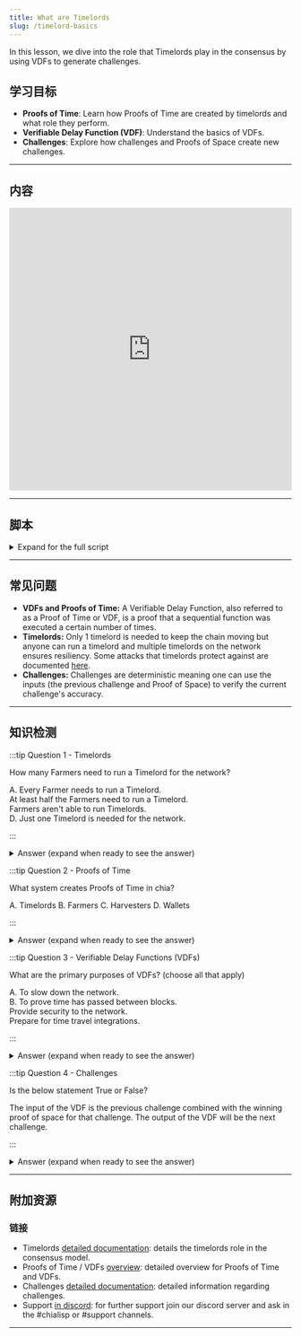 ```yaml
---
title: What are Timelords
slug: /timelord-basics
---
```


In this lesson, we dive into the role that Timelords play in the consensus by using VDFs to generate challenges.

## 学习目标

- **Proofs of Time**: Learn how Proofs of Time are created by timelords and what role they perform.
- **Verifiable Delay Function (VDF)**: Understand the basics of VDFs.
- **Challenges**: Explore how challenges and Proofs of Space create new challenges.

---

## 内容

<div class="videoWrapper">
<iframe width="100%" height="504" src="https://www.youtube.com/embed/tJPdBmpgvsc" frameborder="0" allowfullscreen="allowfullscreen"></iframe>
</div>

---

## 脚本

<details>

<summary> Expand for the full script </summary>

00:00\
To keep the blockchain consistent, we need to have a way to make sure that the blocks being added contain transactions that occur after the previous block.

00:15
In many consensus methods, this is a basic assumption as the work required to determine who can author a block takes an amount of time. With Proof of Space, there is no work to be done at block-time, so we need another way of making sure that time has passed.

00:30
The Timelord is a program that broadcasts a proof of time to the network using a Verifiable Delay Function to prove that time has passed since the last challenge, and then to generate a new challenge to distribute to the Farmers. This challenge is what determines the winner of the current block.

00:45
The VDF is verifiable, meaning that although it takes a certain amount of time and effort to compute a result, that result can be easily verified without having to do the computation again.

01:00
It is also deterministic, so any computation made with the same inputs will result in the same output.

The input of the VDF is the previous challenge combined with the winning proof of space for that challenge. The output of the VDF will be the next challenge.

01:15
While at least one Timelord is required for the blockchain to function, anyone can run a Timelord and having multiple instances ensures that the network will remain resilient. The nature of the VDF also ensures that every instance of a Timelord will generate the same result given the same inputs.

01:30

</details>

---

## 常见问题

- **VDFs and Proofs of Time:** A Verifiable Delay Function, also referred to as a Proof of Time or VDF, is a proof that a sequential function was executed a certain number of times.
- **Timelords:** Only 1 timelord is needed to keep the chain moving but anyone can run a timelord and multiple timelords on the network ensures resiliency. Some attacks that timelords protect against are documented [here](https://docs.chia.net/consensus-attacks#faster-timelord).
- **Challenges:** Challenges are deterministic meaning one can use the inputs (the previous challenge and Proof of Space) to verify the current challenge's accuracy.

---

## 知识检测

:::tip Question 1 - Timelords

How many Farmers need to run a Timelord for the network?

A. Every Farmer needs to run a Timelord.\
At least half the Farmers need to run a Timelord.\
Farmers aren't able to run Timelords.\
D. Just one Timelord is needed for the network.

:::

<details>

<summary> Answer (expand when ready to see the answer)  </summary>

D. Just one Timelord is needed for the network.

</details>

:::tip Question 2 - Proofs of Time

What system creates Proofs of Time in chia?

A. Timelords
B. Farmers
C. Harvesters
D. Wallets

:::

<details>

<summary> Answer (expand when ready to see the answer)  </summary>

A. Timelords

</details>

:::tip Question 3 - Verifiable Delay Functions (VDFs)

What are the primary purposes of VDFs? (choose all that apply)

A. To slow down the network.\
B. To prove time has passed between blocks.\
Provide security to the network.\
Prepare for time travel integrations.

:::

<details>

<summary> Answer (expand when ready to see the answer) </summary>

B. To prove time has passed between blocks.\
Provide security to the network.

</details>

:::tip Question 4 - Challenges

Is the below statement True or False?

The input of the VDF is the previous challenge combined with the winning proof of space for that challenge. The output of the VDF will be the next challenge.

:::

<details>

<summary> Answer (expand when ready to see the answer) </summary>

True

</details>

---

## 附加资源

### 链接

- Timelords [detailed documentation](https://docs.chia.net/timelord-algorithm/): details the timelords role in the consensus model.
- Proofs of Time / VDFs [overview](https://docs.chia.net/proof-of-time/): detailed overview for Proofs of Time and VDFs.
- Challenges [detailed documentation](https://docs.chia.net/consensus-challenges/): detailed information regarding challenges.
- Support [in discord](https://discord.gg/chia): for further support join our discord server and ask in the #chialisp or #support channels.

---
